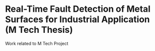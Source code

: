 # Real-Time Fault Detection of Metal Surfaces for Industrial Application (M Tech Thesis)
Work related to M Tech Project
